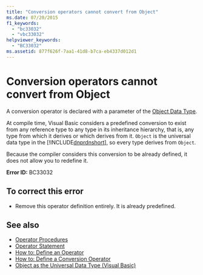 ```yaml
---
title: "Conversion operators cannot convert from Object"
ms.date: 07/20/2015
f1_keywords: 
  - "bc33032"
  - "vbc33032"
helpviewer_keywords: 
  - "BC33032"
ms.assetid: 877f626f-7aa1-41d8-b7ca-eb4337d012d1
---
```

# Conversion operators cannot convert from Object
A conversion operator is declared with a parameter of the [Object Data Type](../../visual-basic/language-reference/data-types/object-data-type.md).  
  
 At compile time, Visual Basic considers a predefined conversion to exist from any reference type to any type in its inheritance hierarchy, that is, any type from which it derives or which derives from it. `Object` is the universal data type in the [!INCLUDE[dnprdnshort](~/includes/dnprdnshort-md.md)], so every type derives from `Object`.  
  
 Because the compiler considers this conversion to be already defined, it does not allow you to redefine it.  
  
 **Error ID:** BC33032  
  
## To correct this error  
  
-   Remove this operator definition entirely. It is already predefined.  
  
## See also
- [Operator Procedures](../../visual-basic/programming-guide/language-features/procedures/operator-procedures.md)
- [Operator Statement](../../visual-basic/language-reference/statements/operator-statement.md)
- [How to: Define an Operator](../../visual-basic/programming-guide/language-features/procedures/how-to-define-an-operator.md)
- [How to: Define a Conversion Operator](../../visual-basic/programming-guide/language-features/procedures/how-to-define-a-conversion-operator.md)
- [Object as the Universal Data Type (Visual Basic)](https://msdn.microsoft.com/library/5315bf21-2b22-45ab-98cd-5631dffbcb2f)
